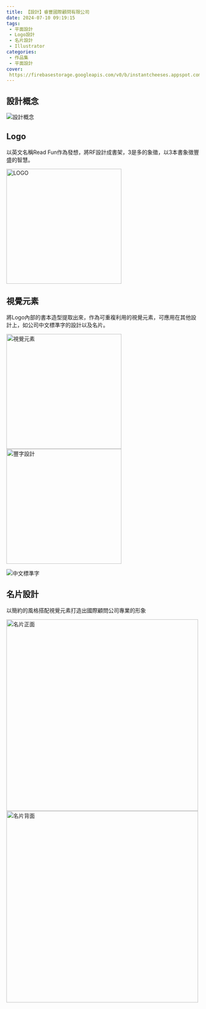 ```yaml
---
title: 【設計】睿豐國際顧問有限公司
date: 2024-07-10 09:19:15
tags:
 - 平面設計
 - Logo設計
 - 名片設計
 - Illustrator
categories:
 - 作品集
 - 平面設計
cover:
 https://firebasestorage.googleapis.com/v0/b/instantcheeses.appspot.com/o/%E5%B9%B3%E9%9D%A2%E8%A8%AD%E8%A8%88%E4%BD%9C%E5%93%81%E9%9B%86%2F%E7%9D%BF%E8%B1%90%E8%A8%AD%E8%A8%88%E6%A1%88%2F%E8%BD%89%E5%AD%98_%E5%B7%A5%E4%BD%9C%E5%8D%80%E5%9F%9F%201.png?alt=media&token=c67be288-92a6-435a-a8e8-03898ac3bfde
---
```


## 設計概念

![設計概念](https://firebasestorage.googleapis.com/v0/b/instantcheeses.appspot.com/o/%E5%B9%B3%E9%9D%A2%E8%A8%AD%E8%A8%88%E4%BD%9C%E5%93%81%E9%9B%86%2F%E7%9D%BF%E8%B1%90%E8%A8%AD%E8%A8%88%E6%A1%88%2F%E8%BD%89%E5%AD%98-02.png?alt=media&token=9fc44a9c-f967-4f98-93e9-355e4520647e)

## Logo

以英文名稱Read Fun作為發想，將RF設計成書架，3是多的象徵，以3本書象徵豐盛的智慧。

<img src="https://firebasestorage.googleapis.com/v0/b/instantcheeses.appspot.com/o/%E5%B9%B3%E9%9D%A2%E8%A8%AD%E8%A8%88%E4%BD%9C%E5%93%81%E9%9B%86%2F%E7%9D%BF%E8%B1%90%E8%A8%AD%E8%A8%88%E6%A1%88%2F%E8%BD%89%E5%AD%98-04.png?alt=media&token=56c2f656-7f6d-4926-8e44-bb7559a7e9b9" alt="LOGO" width="300" height="auto">


## 視覺元素

將Logo內部的書本造型提取出來，作為可重複利用的視覺元素，可應用在其他設計上，如公司中文標準字的設計以及名片。

<img src="https://firebasestorage.googleapis.com/v0/b/instantcheeses.appspot.com/o/%E5%B9%B3%E9%9D%A2%E8%A8%AD%E8%A8%88%E4%BD%9C%E5%93%81%E9%9B%86%2F%E7%9D%BF%E8%B1%90%E8%A8%AD%E8%A8%88%E6%A1%88%2F%E8%BD%89%E5%AD%98-05.png?alt=media&token=2b630849-36fd-45a8-a618-d3f2cf5526ee" alt="視覺元素" width="300" height="auto">

<img src="https://firebasestorage.googleapis.com/v0/b/instantcheeses.appspot.com/o/%E5%B9%B3%E9%9D%A2%E8%A8%AD%E8%A8%88%E4%BD%9C%E5%93%81%E9%9B%86%2F%E7%9D%BF%E8%B1%90%E8%A8%AD%E8%A8%88%E6%A1%88%2F%E8%BD%89%E5%AD%98-06.png?alt=media&token=151426c7-ec4a-4251-a4f0-c5b292d98355" alt="豐字設計" width="300" height="auto">


![中文標準字](https://firebasestorage.googleapis.com/v0/b/instantcheeses.appspot.com/o/%E5%B9%B3%E9%9D%A2%E8%A8%AD%E8%A8%88%E4%BD%9C%E5%93%81%E9%9B%86%2F%E7%9D%BF%E8%B1%90%E8%A8%AD%E8%A8%88%E6%A1%88%2F%E8%BD%89%E5%AD%98-03.png?alt=media&token=2c22d911-87c7-4b16-9c52-1210b88486b8)

## 名片設計

以簡約的風格搭配視覺元素打造出國際顧問公司專業的形象

<img src="https://firebasestorage.googleapis.com/v0/b/instantcheeses.appspot.com/o/%E5%B9%B3%E9%9D%A2%E8%A8%AD%E8%A8%88%E4%BD%9C%E5%93%81%E9%9B%86%2F%E7%9D%BF%E8%B1%90%E8%A8%AD%E8%A8%88%E6%A1%88%2F%E8%BD%89%E5%AD%98_%E5%B7%A5%E4%BD%9C%E5%8D%80%E5%9F%9F%201.png?alt=media&token=c67be288-92a6-435a-a8e8-03898ac3bfde" alt="名片正面" width="500" height="auto">


<img src="https://firebasestorage.googleapis.com/v0/b/instantcheeses.appspot.com/o/%E5%B9%B3%E9%9D%A2%E8%A8%AD%E8%A8%88%E4%BD%9C%E5%93%81%E9%9B%86%2F%E7%9D%BF%E8%B1%90%E8%A8%AD%E8%A8%88%E6%A1%88%2F%E8%BD%89%E5%AD%98_%E5%B7%A5%E4%BD%9C%E5%8D%80%E5%9F%9F%201%20%E8%A4%87%E6%9C%AC%203.png?alt=media&token=fe237fcc-d1c0-4cdd-b0d2-d93de5c079cb" alt="名片背面" width="500" height="auto">
